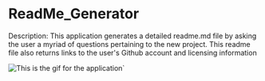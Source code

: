 # ReadMe_Generator
Description: This application generates a detailed readme.md file by asking the user a myriad of questions pertaining to the new project. This readme file also returns links to the user's Github account and licensing information 

![This is the gif for the application](assets/readme.gif)`
